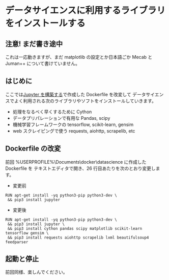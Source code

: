 # データサイエンスに利用するライブラリをインストールする

## 注意! まだ書き途中
これは一応動きますが、まだ matplotlib の設定とか日本語ごか Mecab と Juman++ について書けていません。

## はじめに
ここでは[Jupyter を構築する](./make_jupyter_env.md)で作成した Dockerfile を改変して
データサイエンスでよく利用される次のライブラリやソフトをインストールしていきます。

- 処理をなるべく早くするために Cython
- データプリパレーションで有用な Pandas, scipy
- 機械学習フレームワークの tensorflow, scikit-learn, gensim
- web スクレイピングで使う requests, aiohttp, scrapelib, etc

## Dockerfile の改変
前回 %USERPROFILE%\Documents\docker\datascience に作成した Dockerfile を
テキストエディタで開き、26 行目あたりを次のとおり変更します。

- 変更前
```
RUN apt-get install -yq python3-pip python3-dev \
 && pip3 install jupyter
```

- 変更後
```
RUN apt-get install -yq python3-pip python3-dev \
 && pip3 install jupyter \
 && pip3 install cython pandas scipy matplotlib scikit-learn tensorflow gensim \
 && pip3 install requests aiohttp scrapelib lxml beautifulsoup4 feedparser
```

## 起動と停止
前回同様、楽しんでください。
